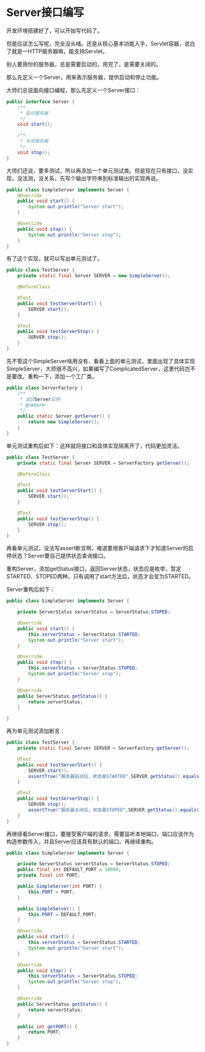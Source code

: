 # Server接口编写

开发环境搭建好了，可以开始写代码了。

但是应该怎么写呢，完全没头绪。还是从核心基本功能入手，Servlet容器，说白了就是一HTTP服务器嘛，能支持Servlet。

别人要用你的服务器，总是需要启动的，用完了，是需要关闭的。

那么先定义一个Server，用来表示服务器，提供启动和停止功能。

大师们总说面向接口编程，那么先定义一个Server接口：

```java
public interface Server {
    /**
     * 启动服务器
     */
    void start();

    /**
     * 关闭服务器
     */
    void stop();
}
```

大师们还说，要多测试，所以再添加一个单元测试类。但是现在只有接口，没实现，没法测，没关系，先写个输出字符串到标准输出的实现再说。

```java
public class SimpleServer implements Server {
    @Override
    public void start() {
        System.out.println("Server start");
    }

    @Override
    public void stop() {
        System.out.println("Server stop");
    }
}
```

有了这个实现，就可以写出单元测试了。

```java
public class TestServer {
    private static final Server SERVER = new SimpleServer();

    @BeforeClass

    @Test
    public void testServerStart() {
        SERVER.start();
    }

    @Test
    public void testServerStop() {
        SERVER.stop();
    }
}
```

先不管这个SimpleServer啥用没有，看看上面的单元测试，里面出现了具体实现SimpleServer，大师很不高兴，如果编写了ComplicatedServer，这里代码岂不是要改。重构一下，添加一个工厂类。

```java
public class ServerFactory {
    /**
     * 返回Server实例
     * @return
     */
    public static Server getServer() {
        return new SimpleServer();
    }
}
```

单元测试重构后如下：这样就将接口和具体实现隔离开了，代码更加灵活。

```java
public class TestServer {
    private static final Server SERVER = ServerFactory.getServer();

    @BeforeClass

    @Test
    public void testServerStart() {
        SERVER.start();
    }

    @Test
    public void testServerStop() {
        SERVER.stop();
    }
}
```

再看单元测试，没法写assert断言啊，难道要用客户端请求下才知道Server的启停状态？Server要自己提供状态查询接口。

重构Server，添加getStatus接口，返回Server状态，状态应是枚举，暂定STARTED、STOPED两种，只有调用了start方法后，状态才会变为STARTED。

Server重构后如下：

```java
public class SimpleServer implements Server {

    private ServerStatus serverStatus = ServerStatus.STOPED;

    @Override
    public void start() {
        this.serverStatus = ServerStatus.STARTED;
        System.out.println("Server start");
    }

    @Override
    public void stop() {
        this.serverStatus = ServerStatus.STOPED;
        System.out.println("Server stop");
    }

    @Override
    public ServerStatus getStatus() {
        return serverStatus;
    }

}
```

再为单元测试添加断言：

```java
public class TestServer {
    private static final Server SERVER = ServerFactory.getServer();

    @Test
    public void testServerStart() {
        SERVER.start();
        assertTrue("服务器启动后，状态是STARTED",SERVER.getStatus().equals(ServerStatus.STARTED));
    }

    @Test
    public void testServerStop() {
        SERVER.stop();
        assertTrue("服务器关闭后，状态是STOPED",SERVER.getStatus().equals(ServerStatus.STOPED));
    }
}
```

再继续看Server接口，要接受客户端的请求，需要监听本地端口，端口应该作为构造参数传入，并且Server应该具有默认的端口。再继续重构。

```java
public class SimpleServer implements Server {

	private ServerStatus serverStatus = ServerStatus.STOPED;
	public final int DEFAULT_PORT = 18080;
	private final int PORT;

	public SimpleServer(int PORT) {
		this.PORT = PORT;
	}

	public SimpleServer() {
		this.PORT = DEFAULT_PORT;
	}

	@Override
	public void start() {
		this.serverStatus = ServerStatus.STARTED;
		System.out.println("Server start");
	}

	@Override
	public void stop() {
		this.serverStatus = ServerStatus.STOPED;
		System.out.println("Server stop");
	}

	@Override
	public ServerStatus getStatus() {
		return serverStatus;
	}

	public int getPORT() {
		return PORT;
	}
}
```



